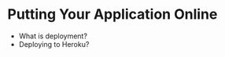 Putting Your Application Online
===============================

* What is deployment?
* Deploying to Heroku?